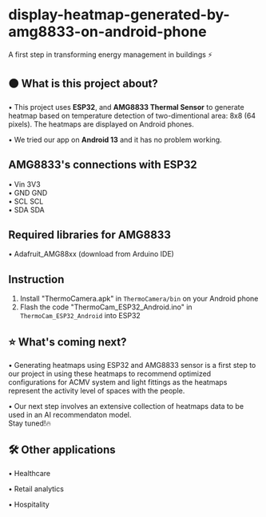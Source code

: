 # display-heatmap-generated-by-amg8833-on-android-phone
A first step in transforming energy management in buildings ⚡

## 🟠 What is this project about?
• This project uses **ESP32**, and **AMG8833 Thermal Sensor** to generate heatmap based on temperature detection of two-dimentional area: 8x8 (64 pixels). The heatmaps are displayed on Android phones.  

• We tried our app on **Android 13** and it has no problem working.

## AMG8833's connections with ESP32
• Vin 3V3  
• GND GND  
• SCL SCL  
• SDA SDA  

## Required libraries for AMG8833
• Adafruit_AMG88xx (download from Arduino IDE)

## Instruction
1. Install "ThermoCamera.apk" in ```ThermoCamera/bin``` on your Android phone
2. Flash the code "ThermoCam_ESP32_Android.ino" in ```ThermoCam_ESP32_Android``` into ESP32

## ⭐ What's coming next?
• Generating heatmaps using ESP32 and AMG8833 sensor is a first step to our project in using these heatmaps to recommend optimized configurations for ACMV system and light fittings as the heatmaps represent the activity level of spaces with the people.  
  
• Our next step involves an extensive collection of heatmaps data to be used in an AI recommendaton model.  
Stay tuned!🔥

## 🛠️ Other applications
• Healthcare  
  
• Retail analytics  
  
• Hospitality 
